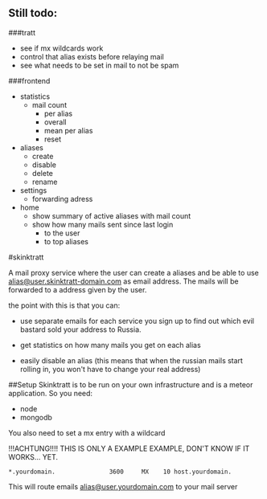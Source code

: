 ## Still todo:

###tratt

* see if mx wildcards work
* control that alias exists before relaying mail
* see what needs to be set in mail to not be spam

###frontend

* statistics
  * mail count
     * per alias
     * overall
     * mean per alias
     * reset
* aliases
  * create
  * disable
  * delete
  * rename 
* settings
  * forwarding adress 
* home
  * show summary of active aliases with mail count
  * show how many mails sent since last login
  	* to the user
  	* to top aliases 


#skinktratt

A mail proxy service where the user can create a aliases and be able to use alias@user.skinktratt-domain.com as email address. The mails will be forwarded to a address given by the user.

the point with this is that you can:
 
 * use separate emails for each service you sign up to find out which evil bastard sold your address to Russia.
 
 * get statistics on how many mails you get on each alias
 
 * easily disable an alias (this means that when the russian mails start rolling in, you won't have to change your real address)

##Setup
Skinktratt is to be run on your own infrastructure and is a meteor application.
So you need:

* node
* mongodb

You also need to set a mx entry with a wildcard

!!!ACHTUNG!!!! THIS IS ONLY A EXAMPLE EXAMPLE, DON'T KNOW IF IT WORKS… YET.

	*.yourdomain.               3600     MX    10 host.yourdomain.
This will route emails alias@user.yourdomain.com to your mail server

